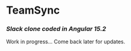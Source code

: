 # TeamSync 
### *Slack clone coded in Angular 15.2*
Work in progress...
Come back later for updates.
